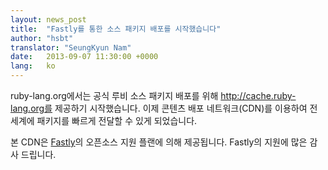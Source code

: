 ```yaml
---
layout: news_post
title:  "Fastly를 통한 소스 패키지 배포를 시작했습니다"
author: "hsbt"
translator: "SeungKyun Nam"
date:   2013-09-07 11:30:00 +0000
lang:   ko
---
```


ruby-lang.org에서는 공식 루비 소스 패키지 배포를 위해 http://cache.ruby-lang.org를 제공하기 시작했습니다.
이제 콘텐츠 배포 네트워크(CDN)를 이용하여 전 세계에 패키지를 빠르게 전달할 수 있게 되었습니다.

본 CDN은 [Fastly][1]의 오픈소스 지원 플랜에 의해 제공됩니다.
Fastly의 지원에 많은 감사 드립니다.

[1]: http://www.fastly.com
